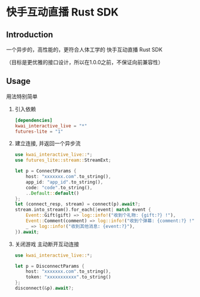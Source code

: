 # 快手互动直播 Rust SDK

## Introduction

一个异步的，高性能的，更符合人体工学的 快手互动直播 Rust SDK

（目标是更优雅的接口设计，所以在1.0.0之前，不保证向前兼容性）

## Usage

用法特别简单

1. 引入依赖

    ```toml
    [dependencies]
    kwai_interactive_live = "*"
    futures-lite = "1"
    ```

1. 建立连接, 并返回一个异步流

    ```rust
    use kwai_interactive_live::*;
    use futures_lite::stream::StreamExt;

    let p = ConnectParams {
        host: "xxxxxxx.com".to_string(),
        app_id: "app_id".to_string(),
        code: "code".to_string(),
        ..Default::default()
    };
    let (connect_resp, stream) = connect(p).await?;
    stream.into_stream().for_each(|event| match event { 
        Event::Gift(gift) => log::info!("收到个礼物: {gift:?} !"), 
        Event::Comment(comment) => log::info!("收到个弹幕: {comment:?} !"), 
        _ => log::info!("收到其他消息: {event:?}"), 
    }).await;
    ```

1. 关闭游戏 主动断开互动连接

    ```rust
    use kwai_interactive_live::*;

    let p = DisconnectParams {
        host: "xxxxxxx.com".to_string(),
        token: "xxxxxxxxxxx".to_string()
    };
    disconnect(&p).await?;
    ```
